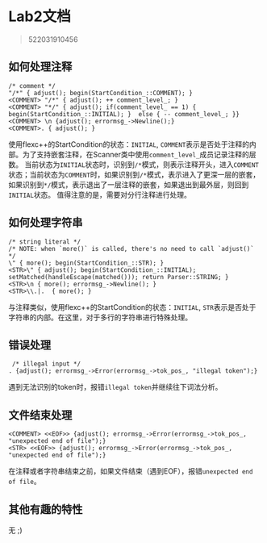 # Lab2文档
>522031910456
## 如何处理注释
```
/* comment */
"/*" { adjust(); begin(StartCondition_::COMMENT); }
<COMMENT> "/*" { adjust(); ++ comment_level_; } 
<COMMENT> "*/" { adjust(); if(comment_level_ == 1) { begin(StartCondition_::INITIAL); }  else { -- comment_level_; }}
<COMMENT> \n {adjust(); errormsg_->Newline();}
<COMMENT>. { adjust(); }
```
使用flexc++的StartCondition的状态：`INITIAL`, `COMMENT`表示是否处于注释的内部。为了支持嵌套注释，在Scanner类中使用`comment_level_`成员记录注释的层数。
当前状态为`INITIAL`状态时，识别到`/*`模式，则表示注释开头，进入`COMMENT`状态；当前状态为`COMMENT`时，如果识别到`/*`模式，表示进入了更深一层的嵌套，如果识别到`*/`模式，表示退出了一层注释的嵌套，如果退出到最外层，则回到`INITIAL`状态。
值得注意的是，需要对分行注释进行处理。

## 如何处理字符串
```
/* string literal */
/* NOTE: when `more()` is called, there's no need to call `adjust()` */
\" { more(); begin(StartCondition_::STR); }
<STR>\" { adjust(); begin(StartCondition_::INITIAL); setMatched(handleEscape(matched())); return Parser::STRING; }
<STR>\n { more(); errormsg_->Newline(); }
<STR>\\.|.  { more(); }
```
与注释类似，使用flexc++的StartCondition的状态：`INITIAL`, `STR`表示是否处于字符串的内部。在这里，对于多行的字符串进行特殊处理。

## 错误处理
```
 /* illegal input */
. {adjust(); errormsg_->Error(errormsg_->tok_pos_, "illegal token");}
```
遇到无法识别的token时，报错`illegal token`并继续往下词法分析。

## 文件结束处理
```
<COMMENT> <<EOF>> {adjust(); errormsg_->Error(errormsg_->tok_pos_, "unexpected end of file");}
<STR> <<EOF>> {adjust(); errormsg_->Error(errormsg_->tok_pos_, "unexpected end of file");}
```
在注释或者字符串结束之前，如果文件结束（遇到EOF），报错`unexpected end of file`。

## 其他有趣的特性
无 ;)
